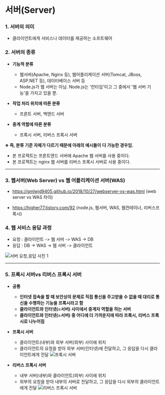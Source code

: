 # 서버(Server)

### 1. 서버의 의미

- 클라이언트에게 서비스나 데이터를 제공하는 소프트웨어

### 2. 서버의 종류

- **기능적 분류**
  - 웹서버(Apache, Nginx 등), 웹어플리케이션 서버(Tomcat, JBoss, ASP.NET 등), 데이터베이스 서버 등
  - Node.js가 웹 서버는 아님. Node.js는 '런타임'이고 그 중에서 '웹 서버 기능'을 가지고 있을 뿐.

- **작업 처리 위치에 따른 분류**
  - 프론트 서버, 백엔드 서버

- **중계 역할에 따른 분류**

  - 프록시 서버, 리버스 프록시 서버


**※ 즉,  분류 기준 자체가 다르기 때문에 아래의 예시들이 다 가능한 경우임.**

- 본 프로젝트는 프론트엔드 서버에 Apache 웹 서버를 사용 중이다. 
- 본 프로젝트는 nginx 웹 서버를 리버스 프록시 서버로 사용 중이다.

<hr>

### 3. 웹서버(Web Server) vs 웹 어플리케이션 서버(WAS)

- https://gmlwjd9405.github.io/2018/10/27/webserver-vs-was.html (web server vs WAS 차이)

- https://higher77.tistory.com/92 (node.js, 웹서버, WAS, 웹컨테이너, 리버스프록시)

### 4. 웹 서비스 응답 과정

- 요청 : 클라이언트 -> 웹 서버 -> WAS -> DB 
- 응답 : DB -> WAS -> 웹 서버 -> 클라이언트

![서버 요청,응답 사진 1](https://github.com/Jonggil-dev/TIL/assets/155353613/d35ced26-81f0-4806-9e67-e1fccc559b6b)


<hr>

### 5. 프록시 서버vs 리버스 프록시 서버

- **공통**
  - **인터넷 접속을 할 때 보안상의 문제로 직접 통신을 주고받을 수 없을 때 대리로 통신을 수행하는 기능을 프록시라고 함**
  - **클라이언트와 인터넷(=서버) 사이에서 중계자 역할을 하는 서버**
  - **클라이언트와 인터넷(=서버) 중 어디에 더 가까운지에 따라 프록시, 리버스 프록시로 나누어짐**
  
- **프록시 서버**
  -  클라이언트(내부)와 외부 서버(외부) 사이에 위치
  -  클라이언트의 요청을 받아 외부 서버(인터넷)에 전달하고, 그 응답을 다시 클라이언트에게 전달
  ![프록시 서버](https://github.com/Jonggil-dev/TIL/assets/155353613/0558c24e-26fa-4a38-be5e-913cb130dc98)


- **리버스 프록시 서버**
  - 내부 서버(내부)와 클라이언트(외부) 사이에 위치
  - 외부의 요청을 받아 내부의 서버로 전달하고, 그 응답을 다시 외부의 클라이언트에게 전달
  ![리버스 프록시 서버](https://github.com/Jonggil-dev/TIL/assets/155353613/a6180858-79e6-4381-b8c9-e7fc7d45ce39)
